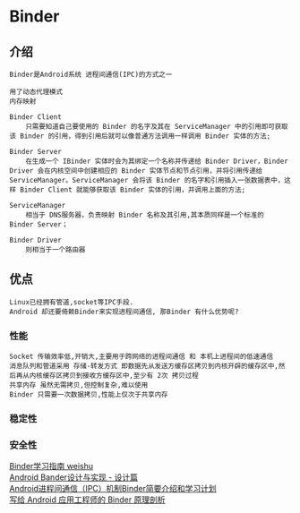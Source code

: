 # Binder 

## 介绍

    Binder是Android系统 进程间通信(IPC)的方式之一
    
    用了动态代理模式
    内存映射

    Binder Client 
        只需要知道自己要使用的 Binder 的名字及其在 ServiceManager 中的引用即可获取该 Binder 的引用，得到引用后就可以像普通方法调用一样调用 Binder 实体的方法;

    Binder Server 
        在生成一个 IBinder 实体时会为其绑定一个名称并传递给 Binder Driver，Binder Driver 会在内核空间中创建相应的 Binder 实体节点和节点引用，并将引用传递给 ServiceManager。ServiceManager 会将该 Binder 的名字和引用插入一张数据表中，这样 Binder Client 就能够获取该 Binder 实体的引用，并调用上面的方法;

    ServiceManager 
        相当于 DNS服务器，负责映射 Binder 名称及其引用,其本质同样是一个标准的 Binder Server；

    Binder Driver 
        则相当于一个路由器

## 优点

    Linux已经拥有管道,socket等IPC手段.
    Android 却还要倚赖Binder来实现进程间通信, 那Binder 有什么优势呢?

### 性能

    Socket 传输效率低,开销大,主要用于跨网络的进程间通信 和 本机上进程间的低速通信
    消息队列和管道采用 存储-转发方式 即数据先从发送方缓存区拷贝到内核开辟的缓存区中,然后再从内核缓存区拷贝到接收方缓存区中,至少有 2次 拷贝过程
    共享内存 虽然无需拷贝,但控制复杂,难以使用
    Binder 只需要一次数据拷贝,性能上仅次于共享内存

### 稳定性

### 安全性

    
[Binder学习指南 weishu](http://weishu.me/2016/01/12/binder-index-for-newer/)<br/>
[Android Bander设计与实现 - 设计篇](https://blog.csdn.net/universus/article/details/6211589)<br/>
[Android进程间通信（IPC）机制Binder简要介绍和学习计划](https://blog.csdn.net/luoshengyang/article/details/6618363)<br/>
[写给 Android 应用工程师的 Binder 原理剖析](https://zhuanlan.zhihu.com/p/35519585)<br/>
